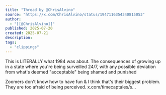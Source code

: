 ```yaml
---
title: "Thread by @ChrisAlvino"
source: "https://x.com/ChrisAlvino/status/1947116354340815053"
author:
  - "[[@ChrisAlvino]]"
published: 2025-07-20
created: 2025-07-21
description:
tags:
  - "clippings"
---
```

This is LITERALLY what 1984 was about. The consequences of growing up in a state where you're being surveilled 24/7, with any possible deviation from what's deemed "acceptable" being shamed and punished

Zoomers don't know how to have fun & I think that's their biggest problem. They are too afraid of being perceived. x.com/timecaptales/s…